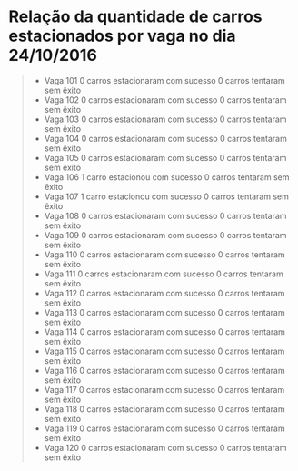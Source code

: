 Relação da quantidade de carros estacionados por vaga no dia 24/10/2016
===
>* Vaga 101
> 0 carros estacionaram com sucesso
> 0 carros tentaram sem êxito
>* Vaga 102
> 0 carros estacionaram com sucesso
> 0 carros tentaram sem êxito
>* Vaga 103
> 0 carros estacionaram com sucesso
> 0 carros tentaram sem êxito
>* Vaga 104
> 0 carros estacionaram com sucesso
> 0 carros tentaram sem êxito
>* Vaga 105
> 0 carros estacionaram com sucesso
> 0 carros tentaram sem êxito
>* Vaga 106
> 1 carro estacionou com sucesso
> 0 carros tentaram sem êxito
>* Vaga 107
> 1 carro estacionou com sucesso
> 0 carros tentaram sem êxito
>* Vaga 108
> 0 carros estacionaram com sucesso
> 0 carros tentaram sem êxito
>* Vaga 109
> 0 carros estacionaram com sucesso
> 0 carros tentaram sem êxito
>* Vaga 110
> 0 carros estacionaram com sucesso
> 0 carros tentaram sem êxito
>* Vaga 111
> 0 carros estacionaram com sucesso
> 0 carros tentaram sem êxito
>* Vaga 112
> 0 carros estacionaram com sucesso
> 0 carros tentaram sem êxito
>* Vaga 113
> 0 carros estacionaram com sucesso
> 0 carros tentaram sem êxito
>* Vaga 114
> 0 carros estacionaram com sucesso
> 0 carros tentaram sem êxito
>* Vaga 115
> 0 carros estacionaram com sucesso
> 0 carros tentaram sem êxito
>* Vaga 116
> 0 carros estacionaram com sucesso
> 0 carros tentaram sem êxito
>* Vaga 117
> 0 carros estacionaram com sucesso
> 0 carros tentaram sem êxito
>* Vaga 118
> 0 carros estacionaram com sucesso
> 0 carros tentaram sem êxito
>* Vaga 119
> 0 carros estacionaram com sucesso
> 0 carros tentaram sem êxito
>* Vaga 120
> 0 carros estacionaram com sucesso
> 0 carros tentaram sem êxito
